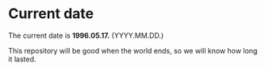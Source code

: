 # Current date

The current date is **1996.05.17.** (YYYY.MM.DD.)

This repository will be good when the world ends, so we will know how long it lasted.